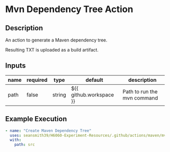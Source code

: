 # Mvn Dependency Tree Action

## Description

An action to generate a Maven dependency tree.

Resulting TXT is uploaded as a build artifact.

## Inputs

| name | required | type   | default                 | description                 |
| ---- | -------- | ------ | ----------------------- | --------------------------- |
| path | false    | string | ${{ github.workspace }} | Path to run the mvn command |

## Example Execution

```yaml
- name: "Create Maven Dependency Tree"
  uses: seansmith39/H6060-Experiment-Resources/.github/actions/maven/mvn-dependency-tree
  with:
    path: src
```
